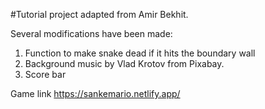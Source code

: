 #Tutorial project adapted from Amir Bekhit. 

Several modifications have been made:
1. Function to make snake dead if it hits the boundary wall
2. Background music by Vlad Krotov from Pixabay.
3. Score bar

Game link https://sankemario.netlify.app/
